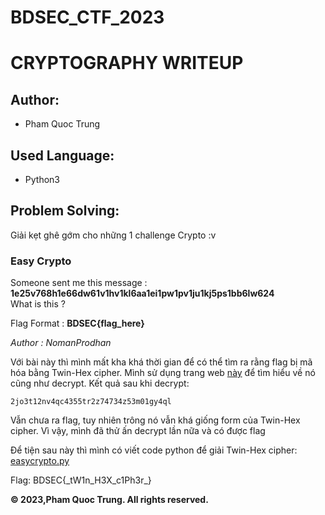 # **BDSEC\_CTF\_2023**

# **CRYPTOGRAPHY WRITEUP**

## **Author:**

- Pham Quoc Trung

## **Used Language:**

- Python3

## **Problem Solving:**

Giải kẹt ghê gớm cho những 1 challenge Crypto :v 

### Easy Crypto
Someone sent me this message : **1e25v768h1e66dw61v1hv1kl6aa1ei1pw1pv1ju1kj5ps1bb6lw624**\
What is this ?

Flag Format : **BDSEC{flag_here}**

*Author : NomanProdhan*

Với bài này thì mình mất kha khá thời gian để có thể tìm ra rằng flag bị mã hóa bằng Twin-Hex cipher. Mình sử dụng trang web [này](https://www.calcresult.com/misc/cyphers/twin-hex.html) để tìm hiểu về nó cũng như decrypt. Kết quả sau khi decrypt:

```
2jo3t12nv4qc4355tr2z74734z53m01gy4ql
```

Vẫn chưa ra flag, tuy nhiên trông nó vẫn khá giống form của Twin-Hex cipher. Vì vậy, mình đã thử ấn decrypt lần nữa và có được flag

Để tiện sau này thì mình có viết code python để giải Twin-Hex cipher: [easycrypto.py](https://github.com/AcceleratorHTH/CTF-Writeup/blob/main/BDSEC%20CTF%202023/Source/easycrypto.py)

Flag: BDSEC{\_tW1n_H3X_c1Ph3r_}


**© 2023,Pham Quoc Trung. All rights reserved.**
